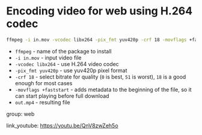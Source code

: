 # Encoding video for web using H.264 codec

```bash
ffmpeg -i in.mov -vcodec libx264 -pix_fmt yuv420p -crf 18 -movflags +faststart out.mp4
```

- `ffmpeg` - name of the package to install
- `-i in.mov` - input video file
- `-vcodec libx264` - use H.264 video codec
- `-pix_fmt yuv420p` - use yuv420p pixel format
- `-crf 18` - select bitrate for quality (`0` is best, `51` is worst), `18` is a good enough for most cases
- `-movflags +faststart` - adds metadata to the beginning of the file, so it can start playing before full download 
- `out.mp4` - resulting file

group: web


link_youtube: https://youtu.be/QnV8zwZeh5o
